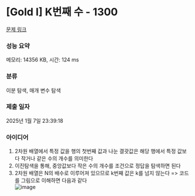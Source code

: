 # [Gold I] K번째 수 - 1300 

[문제 링크](https://www.acmicpc.net/problem/1300) 

### 성능 요약

메모리: 14356 KB, 시간: 124 ms

### 분류

이분 탐색, 매개 변수 탐색

### 제출 일자

2025년 1월 7일 23:39:18

### 아이디어

1. 2차원 배열에서 특정 값을 행의 첫번째 값과 나눈 결괏값은 해당 행에서 특정 값보다 작거나 같은 수의 개수를 의미한다
2. 이진탐색을 통해, 중앙값보다 작은 수의 개수를 조건으로 정답을 탐색하면 된다
3. 2차원 배열은 N의 배수로 이루어져 있으므로 k번째 값은 k를 넘지 않는다
=> 코드를 그림으로 이해하면 다음과 같다<br/>
![image](https://github.com/user-attachments/assets/4b099356-936a-4311-a790-5a0d1a84b321)


